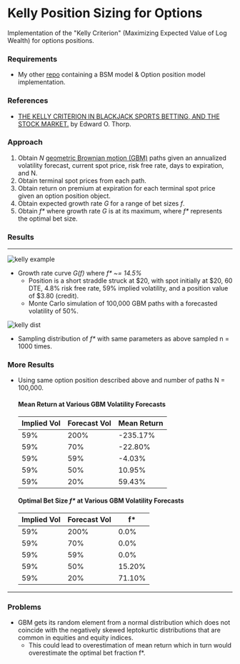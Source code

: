 # Kelly Position Sizing for Options
Implementation of the "Kelly Criterion" (Maximizing Expected Value of Log Wealth) for options positions. 

### Requirements
- My other [repo](https://github.com/liamfayle/Black-Scholes-Merton "repo") containing a BSM model & Option position model implementation.

### References
- [THE KELLY CRITERION IN BLACKJACK SPORTS BETTING, AND THE STOCK MARKET.](http://www.eecs.harvard.edu/cs286r/courses/fall12/papers/Thorpe_KellyCriterion2007.pdf "THE KELLY CRITERION IN BLACKJACK SPORTS BETTING, AND THE STOCK MARKET") by Edward O. Thorp.

### Approach
1. Obtain *N*  [geometric Brownian motion (GBM)](https://en.wikipedia.org/wiki/Geometric_Brownian_motion "geometric Brownian motion (GBM)") paths given an annualized volatility forecast, current spot price, risk free rate, days to expiration, and N. 
2. Obtain terminal spot prices from each path.
3. Obtain return on premium at expiration for each terminal spot price given an option position object.
4. Obtain expected growth rate *G* for a range of bet sizes *f*.
5. Obtain *f\** where growth rate *G* is at its maximum, where *f\** represents the optimal bet size.

### Results
---
![kelly example](https://user-images.githubusercontent.com/74878922/205468183-e00490b8-f5a8-424b-884c-92b8de26e365.jpg)
- Growth rate curve *G(f)* where *f\* ~= 14.5%*
	- Position is a short straddle struck at $20, with spot initially at $20, 60 DTE, 4.8% risk free rate, 59% implied volatility, and a position value of $3.80 (credit). 
	- Monte Carlo simulation of 100,000 GBM paths with a forecasted volatility of 50%.

![kelly dist](https://user-images.githubusercontent.com/74878922/205468217-8f9e5f3c-d9e3-4e3a-9fa2-ae497cc5334b.jpg)
- Sampling distribution of *f\** with same parameters as above sampled n = 1000 times.

### More Results
- Using same option position described above and number of paths N = 100,000.
	#### Mean Return at Various GBM Volatility Forecasts
	| Implied Vol | Forecast Vol | Mean Return |
	| ------------ | ------------ | ------------ |
	| 59% | 200% |-235.17% |
	| 59% | 70% | -22.80% |
	| 59% | 59% | -4.03% |
	| 59% | 50% | 10.95% |
	| 59% | 20% | 59.43% |
	#### Optimal Bet Size *f\** at Various GBM Volatility Forecasts
	| Implied Vol | Forecast Vol | f\* |
	| ------------ | ------------ | ------------ |
	| 59% | 200% | 0.0% |
	| 59% | 70% | 0.0% |
	| 59% | 59% | 0.0% |
	| 59% | 50% | 15.20% |
	| 59% | 20% | 71.10% |

---
### Problems
- GBM gets its random element from a normal distribution which does not coincide with the negatively skewed leptokurtic distributions that are common in equities and equity indices.
	- This could lead to overestimation of mean return which in turn would overestimate the optimal bet fraction f\*.
